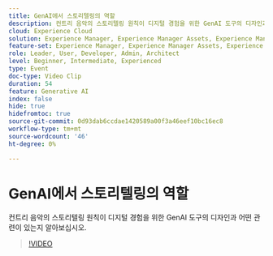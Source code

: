 ```yaml
---
title: GenAI에서 스토리텔링의 역할
description: 컨트리 음악의 스토리텔링 원칙이 디지털 경험을 위한 GenAI 도구의 디자인과 어떤 관련이 있는지 알아보십시오.
cloud: Experience Cloud
solution: Experience Manager, Experience Manager Assets, Experience Manager Forms, Experience Manager Sites, Sensei
feature-set: Experience Manager, Experience Manager Assets, Experience Manager Forms, Experience Manager Sites
role: Leader, User, Developer, Admin, Architect
level: Beginner, Intermediate, Experienced
type: Event
doc-type: Video Clip
duration: 54
feature: Generative AI
index: false
hide: true
hidefromtoc: true
source-git-commit: 0d93dab6ccdae1420589a00f3a46eef10bc16ec8
workflow-type: tm+mt
source-wordcount: '46'
ht-degree: 0%

---
```



# GenAI에서 스토리텔링의 역할

컨트리 음악의 스토리텔링 원칙이 디지털 경험을 위한 GenAI 도구의 디자인과 어떤 관련이 있는지 알아보십시오.

>[!VIDEO](https://video.tv.adobe.com/v/3459229/?learn=on&enablevpops)
